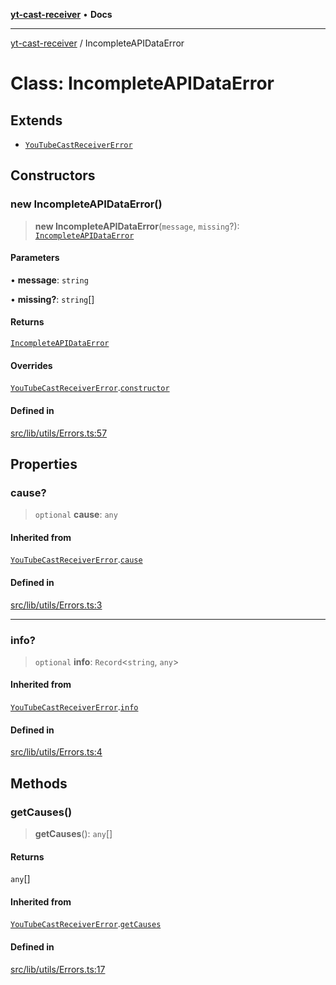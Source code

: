 [**yt-cast-receiver**](../README.md) • **Docs**

***

[yt-cast-receiver](../README.md) / IncompleteAPIDataError

# Class: IncompleteAPIDataError

## Extends

- [`YouTubeCastReceiverError`](YouTubeCastReceiverError.md)

## Constructors

### new IncompleteAPIDataError()

> **new IncompleteAPIDataError**(`message`, `missing`?): [`IncompleteAPIDataError`](IncompleteAPIDataError.md)

#### Parameters

• **message**: `string`

• **missing?**: `string`[]

#### Returns

[`IncompleteAPIDataError`](IncompleteAPIDataError.md)

#### Overrides

[`YouTubeCastReceiverError`](YouTubeCastReceiverError.md).[`constructor`](YouTubeCastReceiverError.md#constructors)

#### Defined in

[src/lib/utils/Errors.ts:57](https://github.com/patrickkfkan/yt-cast-receiver/blob/e384300201bf276a725286875fe0fb4b45f5c05f/src/lib/utils/Errors.ts#L57)

## Properties

### cause?

> `optional` **cause**: `any`

#### Inherited from

[`YouTubeCastReceiverError`](YouTubeCastReceiverError.md).[`cause`](YouTubeCastReceiverError.md#cause)

#### Defined in

[src/lib/utils/Errors.ts:3](https://github.com/patrickkfkan/yt-cast-receiver/blob/e384300201bf276a725286875fe0fb4b45f5c05f/src/lib/utils/Errors.ts#L3)

***

### info?

> `optional` **info**: `Record`\<`string`, `any`\>

#### Inherited from

[`YouTubeCastReceiverError`](YouTubeCastReceiverError.md).[`info`](YouTubeCastReceiverError.md#info)

#### Defined in

[src/lib/utils/Errors.ts:4](https://github.com/patrickkfkan/yt-cast-receiver/blob/e384300201bf276a725286875fe0fb4b45f5c05f/src/lib/utils/Errors.ts#L4)

## Methods

### getCauses()

> **getCauses**(): `any`[]

#### Returns

`any`[]

#### Inherited from

[`YouTubeCastReceiverError`](YouTubeCastReceiverError.md).[`getCauses`](YouTubeCastReceiverError.md#getcauses)

#### Defined in

[src/lib/utils/Errors.ts:17](https://github.com/patrickkfkan/yt-cast-receiver/blob/e384300201bf276a725286875fe0fb4b45f5c05f/src/lib/utils/Errors.ts#L17)
